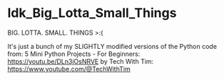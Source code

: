 # Idk_Big_Lotta_Small_Things
BIG. LOTTA. SMALL. THINGS >:(

It's just a bunch of my SLIGHTLY modified versions of the Python code from: 5 Mini Python Projects - For Beginners: https://youtu.be/DLn3jOsNRVE by Tech With Tim: https://www.youtube.com/@TechWithTim
